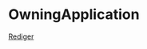 # OwningApplication

[Rediger](https://github.com/FMDatahub/DataDictionary/tree/main/Properties/Administratively/OwningApplication.md)
